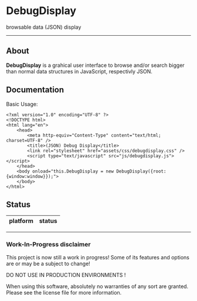 DebugDisplay
======

browsable data (JSON) display


---


## About


**DebugDisplay** is a grahical user interface to browse and/or search bigger than normal data structures in JavaScript, respectivly JSON.

## Documentation

Basic Usage:

```
<?xml version="1.0" encoding="UTF-8" ?>
<!DOCTYPE html>
<html lang="en">
	<head>
		<meta http-equiv="Content-Type" content="text/html; charset=UTF-8" />
		<title>(JSON) Debug Display</title>
		<link rel="stylesheet" href="assets/css/debugdisplay.css" />
		<script type="text/javascript" src="js/debugdisplay.js"></script>
	</head>
	<body onload="this.DebugDisplay = new DebugDisplay({root:{window:window}});">
	</body>
</html>
```


## Status

| platform | status |
| --- | --- |

---


### Work-In-Progress disclaimer

This project is now still a work in progress!
Some of its features and options are or may be a subject to change!

DO NOT USE IN PRODUCTION ENVIRONMENTS !

When using this software, absolutely no warranties of any sort are granted. Please see the license file for more information.

